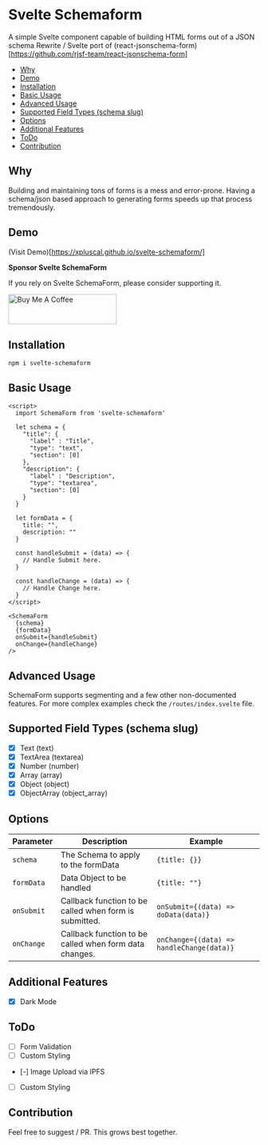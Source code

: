 # Svelte Schemaform
A simple Svelte component capable of building HTML forms out of a JSON schema
Rewrite / Svelte port of (react-jsonschema-form)[https://github.com/rjsf-team/react-jsonschema-form]

<!-- START doctoc generated TOC please keep comment here to allow auto update -->
<!-- DON'T EDIT THIS SECTION, INSTEAD RE-RUN doctoc TO UPDATE -->

- [Why](#why)
- [Demo](#demo)
- [Installation](#installation)
- [Basic Usage](#basic-usage)
- [Advanced Usage](#advanced-usage)
- [Supported Field Types (schema slug)](#supported-field-types-schema-slug)
- [Options](#options)
- [Additional Features](#additional-features)
- [ToDo](#todo)
- [Contribution](#contribution)

<!-- END doctoc generated TOC please keep comment here to allow auto update -->

## Why
Building and maintaining tons of forms is a mess and error-prone. Having a schema/json based approach to generating forms speeds up that process tremendously.

## Demo
(Visit Demo)[https://xpluscal.github.io/svelte-schemaform/]

**Sponsor Svelte SchemaForm**

If you rely on Svelte SchemaForm, please consider supporting it.

<a href="https://www.buymeacoffee.com/xpluscal" target="_blank"><img src="https://cdn.buymeacoffee.com/buttons/v2/default-yellow.png" alt="Buy Me A Coffee" style="height: 60px !important;width: 217px !important;" ></a>

## Installation

```
npm i svelte-schemaform
```

## Basic Usage

```svelte
<script>
  import SchemaForm from 'svelte-schemaform'

  let schema = {
    "title": {
      "label" : "Title",
      "type": "text",
      "section": [0]
    },
    "description": {
      "label" : "Description",
      "type": "textarea",
      "section": [0]
    }
  }

  let formData = {
    title: "",
    description: ""
  }

  const handleSubmit = (data) => {
    // Handle Submit here.
  }

  const handleChange = (data) => {
    // Handle Change here.
  }
</script>

<SchemaForm
  {schema}
  {formData}
  onSubmit={handleSubmit}
  onChange={handleChange}
/>
```
## Advanced Usage
SchemaForm supports segmenting and a few other non-documented features.
For more complex examples check the `/routes/index.svelte` file.

## Supported Field Types (schema slug)

- [x] Text (text)
- [x] TextArea (textarea)
- [x] Number (number)
- [x] Array (array)
- [x] Object (object)
- [x] ObjectArray (object_array)

## Options

| Parameter  | Description | Example |
| ------------- | ------------- | -------------- |
| `schema`  | The Schema to apply to the formData  | `{title: {}}`
| `formData`  | Data Object to be handled  | `{title: ""}`
| `onSubmit`  | Callback function to be called when form is submitted.  | `onSubmit={(data) => doData(data)}`
| `onChange`  | Callback function to be called when form data changes.  | `onChange={(data) => handleChange(data)}`

## Additional Features

- [x] Dark Mode

## ToDo

- [ ] Form Validation
- [ ] Custom Styling
- [-] Image Upload via IPFS
- [ ] Custom Styling

## Contribution
Feel free to suggest / PR. This grows best together.
